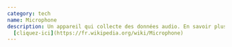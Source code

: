 ```yaml
---
category: tech
name: Microphone
description: Un appareil qui collecte des données audio. En savoir plus
  [cliquez-ici](https://fr.wikipedia.org/wiki/Microphone)
---
```

